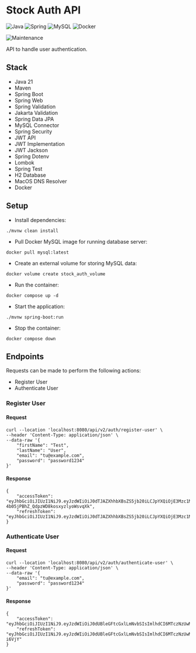 # Stock Auth API

![Java](https://img.shields.io/badge/java-%23ED8B00.svg?style=for-the-badge&logo=openjdk&logoColor=white) ![Spring](https://img.shields.io/badge/spring-%236DB33F.svg?style=for-the-badge&logo=spring&logoColor=white) ![MySQL](https://img.shields.io/badge/mysql-4479A1.svg?style=for-the-badge&logo=mysql&logoColor=white) ![Docker](https://img.shields.io/badge/docker-%230db7ed.svg?style=for-the-badge&logo=docker&logoColor=white)

![Maintenance](https://img.shields.io/badge/Maintained%3F-yes-green.svg)

API to handle user authentication.

## Stack

- Java 21
- Maven
- Spring Boot
- Spring Web
- Spring Validation
- Jakarta Validation
- Spring Data JPA
- MySQL Connector
- Spring Security
- JWT API
- JWT Implementation
- JWT Jackson
- Spring Dotenv
- Lombok
- Spring Test
- H2 Database
- MacOS DNS Resolver
- Docker

## Setup

- Install dependencies:

```
./mvnw clean install
```

- Pull Docker MySQL image for running database server:

```
docker pull mysql:latest
```

- Create an external volume for storing MySQL data:

```
docker volume create stock_auth_volume
```

- Run the container:

```
docker compose up -d
```

- Start the application:

```
./mvnw spring-boot:run
```

- Stop the container:

```
docker compose down
```

## Endpoints

Requests can be made to perform the following actions:

- Register User
- Authenticate User

### Register User

#### Request

```
curl --location 'localhost:8080/api/v2/auth/register-user' \
--header 'Content-Type: application/json' \
--data-raw '{
    "firstName": "Test",
    "lastName": "User",
    "email": "tu@example.com",
    "password": "password1234"
}'
```

#### Response

```
{
    "accessToken": "eyJhbGciOiJIUzI1NiJ9.eyJzdWIiOiJ0dTJAZXhhbXBsZS5jb20iLCJpYXQiOjE3Mzc1MDEyNTAsImV4cCI6MTczODEwNjA1MH0.7Yj96BvdTv-4b05jPBhZ_QdpzWD8kosxyzlyoWsvqXk",
    "refreshToken": "eyJhbGciOiJIUzI1NiJ9.eyJzdWIiOiJ0dTJAZXhhbXBsZS5jb20iLCJpYXQiOjE3Mzc1MDEyNTAsImV4cCI6MTc0MDA5MzI1MH0.FAaKVZuRkJ4lUVdo8cnAd6kFfbn0JzQtT5roa4n8THs"
}
```

### Authenticate User

#### Request

```
curl --location 'localhost:8080/api/v2/auth/authenticate-user' \
--header 'Content-Type: application/json' \
--data-raw '{
    "email": "tu@example.com",
    "password": "password1234"
}'
```

#### Response

```
{
    "accessToken": "eyJhbGciOiJIUzI1NiJ9.eyJzdWIiOiJ0dUBleGFtcGxlLmNvbSIsImlhdCI6MTczNzUwMTAzOSwiZXhwIjoxNzM4MTA1ODM5fQ.Spi1W0gRCULRwLoU3Jz8sW4_zL0XnGi0xME3PTbEFK4",
    "refreshToken": "eyJhbGciOiJIUzI1NiJ9.eyJzdWIiOiJ0dUBleGFtcGxlLmNvbSIsImlhdCI6MTczNzUwMTAzOSwiZXhwIjoxNzQwMDkzMDM5fQ._WEcXnNyyCngS6gmJ4F3ho_Vn6Vo2DyzrmNFu-i6VjY"
}
```
